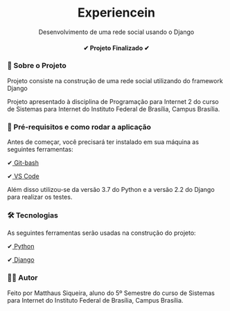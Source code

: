 <h1 align="center"> Experiencein </h1>

<p align="center"> Desenvolvimento de uma rede social usando o Django </p>

<h4 align="center"> ✔ Projeto Finalizado ✔ </h4>

###  🔎 Sobre o Projeto

<p> Projeto consiste na construção de uma rede social utilizando do framework Django</p>
<p> Projeto apresentado à disciplina de Programação para Internet 2 do curso de Sistemas para Internet do Instituto Federal de Brasília, Campus Brasília. </p>

###  📄 Pré-requisitos e como rodar a aplicação

<p> Antes de começar, você precisará ter instalado em sua máquina as seguintes ferramentas:</p>
<p>✔<a href="https://git-scm.com/downloads"> Git-bash </a></p>
<p>✔<a href="https://code.visualstudio.com" > VS Code </a></p>

<p> Além disso utilizou-se da versão 3.7 do Python e a versão 2.2 do Django para realizar os testes.</p>

###  🛠 Tecnologias

<p> As seguintes ferramentas serão usadas na construção do projeto: </p>
<p>✔<a href="https://www.python.org/"> Python </a></p>
<p>✔<a href="https://www.djangoproject.com/r"> Django </a></p>

### 👨‍💻 Autor

<p> Feito por Matthaus Siqueira, aluno do 5º Semestre do curso de Sistemas para Internet do Instituto Federal de Brasília, Campus Brasília. </p>